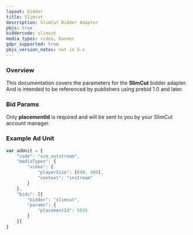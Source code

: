 ```yaml
---
layout: bidder
title: Slimcut
description: SlimCut Bidder Adaptor
pbjs: true
biddercode: slimcut
media_types: video, banner
gdpr_supported: true
pbjs_version_notes: not in 5.x
---
```


### Overview
This documentation covers the parameters for the **SlimCut** bidder adapter. And is intended to be referenced by publishers using prebid 1.0 and later.


### Bid Params
Only **placementId** is required and will be sent to you by your SlimCut account manager.

### Example Ad Unit
```javascript
var adUnit = {
    "code": "scm_outstream",
    "mediaTypes": {
        "video": {
            "playerSize": [640, 480],
            "context": "instream"
        }
    },
    "bids": [{
        "bidder": "slimcut",
        "params": {
            "placementId": 5015
        }
    }]
}
```
